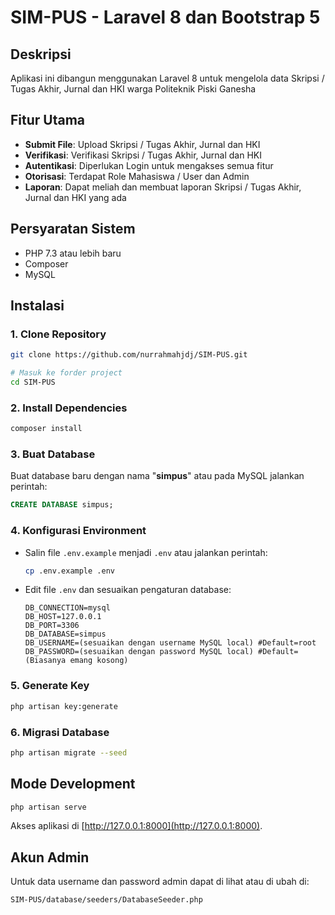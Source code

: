 # SIM-PUS - Laravel 8 dan Bootstrap 5

## Deskripsi

Aplikasi ini dibangun menggunakan Laravel 8 untuk mengelola data Skripsi / Tugas Akhir, Jurnal dan HKI warga Politeknik Piski Ganesha

## Fitur Utama

- **Submit File**: Upload Skripsi / Tugas Akhir, Jurnal dan HKI
- **Verifikasi**: Verifikasi Skripsi / Tugas Akhir, Jurnal dan HKI
- **Autentikasi**: Diperlukan Login untuk mengakses semua fitur
- **Otorisasi**: Terdapat Role Mahasiswa / User dan Admin
- **Laporan**: Dapat meliah dan membuat laporan Skripsi / Tugas Akhir, Jurnal dan HKI yang ada

## Persyaratan Sistem

- PHP 7.3 atau lebih baru
- Composer
- MySQL

## Instalasi

  ### 1. Clone Repository

  ```bash
  git clone https://github.com/nurrahmahjdj/SIM-PUS.git

  # Masuk ke forder project
  cd SIM-PUS
  ```

  ### 2. Install Dependencies

  ```bash
  composer install
  ```

  ### 3. Buat Database
  Buat database baru dengan nama "**simpus**" atau pada MySQL jalankan perintah: 
  ```sql
  CREATE DATABASE simpus;
  ```

  ### 4. Konfigurasi Environment

  - Salin file `.env.example` menjadi `.env` atau jalankan perintah:
    ```bash
    cp .env.example .env
    ```
  - Edit file `.env` dan sesuaikan pengaturan database:
    ```env
    DB_CONNECTION=mysql
    DB_HOST=127.0.0.1
    DB_PORT=3306
    DB_DATABASE=simpus
    DB_USERNAME=(sesuaikan dengan username MySQL local) #Default=root
    DB_PASSWORD=(sesuaikan dengan password MySQL local) #Default=      (Biasanya emang kosong)
    ```

  ### 5. Generate Key

  ```bash
  php artisan key:generate
  ```

  ### 6. Migrasi Database

  ```bash
  php artisan migrate --seed
  ```

## Mode Development

```bash
php artisan serve
```

Akses aplikasi di [http://127.0.0.1:8000](http://127.0.0.1:8000).

## Akun Admin

Untuk data username dan password admin dapat di lihat atau di ubah di:

```bash
SIM-PUS/database/seeders/DatabaseSeeder.php
```
